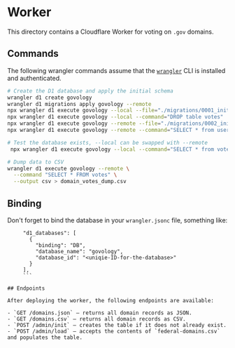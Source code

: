 # Worker

This directory contains a Cloudflare Worker for voting on `.gov` domains.

## Commands

The following wrangler commands assume that the [`wrangler`](https://developers.cloudflare.com/workers/wrangler/) CLI is installed and authenticated.

```bash
# Create the D1 database and apply the initial schema
wrangler d1 create govology
wrangler d1 migrations apply govology --remote
npx wrangler d1 execute govology --local --file="./migrations/0001_init.sql"
npx wrangler d1 execute govology --local --command="DROP table votes"
npx wrangler d1 execute govology --remote --file="./migrations/0002_init.sql"
npx wrangler d1 execute govology --remote --command="SELECT * from user"

# Test the database exists, --local can be swapped with --remote
 npx wrangler d1 execute govology --local --command="SELECT * from votes"

# Dump data to CSV
wrangler d1 execute govology --remote \
  --command "SELECT * FROM votes" \
  --output csv > domain_votes_dump.csv
```

## Binding

Don't forget to bind the database in your `wrangler.jsonc` file, something like:

```
     "d1_databases": [
       {
         "binding": "DB",
         "database_name": "govology",
         "database_id": "<uniqie-ID-for-the-database>"
       }
     ],
     ```

## Endpoints

After deploying the worker, the following endpoints are available:

- `GET /domains.json` – returns all domain records as JSON.
- `GET /domains.csv` – returns all domain records as CSV.
- `POST /admin/init` – creates the table if it does not already exist.
- `POST /admin/load` – accepts the contents of `federal-domains.csv` and populates the table.